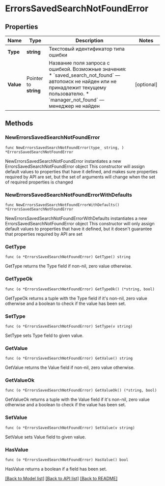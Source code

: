 # ErrorsSavedSearchNotFoundError

## Properties

Name | Type | Description | Notes
------------ | ------------- | ------------- | -------------
**Type** | **string** | Текстовый идентификатор типа ошибки | 
**Value** | Pointer to **string** | Название поля запроса с ошибкой. Возможные значения: * &#x60;saved_search_not_found&#x60; — автопоиск не найден или не принадлежит текущему пользователю. * &#x60;manager_not_found&#x60; — менеджер не найден  | [optional] 

## Methods

### NewErrorsSavedSearchNotFoundError

`func NewErrorsSavedSearchNotFoundError(type_ string, ) *ErrorsSavedSearchNotFoundError`

NewErrorsSavedSearchNotFoundError instantiates a new ErrorsSavedSearchNotFoundError object
This constructor will assign default values to properties that have it defined,
and makes sure properties required by API are set, but the set of arguments
will change when the set of required properties is changed

### NewErrorsSavedSearchNotFoundErrorWithDefaults

`func NewErrorsSavedSearchNotFoundErrorWithDefaults() *ErrorsSavedSearchNotFoundError`

NewErrorsSavedSearchNotFoundErrorWithDefaults instantiates a new ErrorsSavedSearchNotFoundError object
This constructor will only assign default values to properties that have it defined,
but it doesn't guarantee that properties required by API are set

### GetType

`func (o *ErrorsSavedSearchNotFoundError) GetType() string`

GetType returns the Type field if non-nil, zero value otherwise.

### GetTypeOk

`func (o *ErrorsSavedSearchNotFoundError) GetTypeOk() (*string, bool)`

GetTypeOk returns a tuple with the Type field if it's non-nil, zero value otherwise
and a boolean to check if the value has been set.

### SetType

`func (o *ErrorsSavedSearchNotFoundError) SetType(v string)`

SetType sets Type field to given value.


### GetValue

`func (o *ErrorsSavedSearchNotFoundError) GetValue() string`

GetValue returns the Value field if non-nil, zero value otherwise.

### GetValueOk

`func (o *ErrorsSavedSearchNotFoundError) GetValueOk() (*string, bool)`

GetValueOk returns a tuple with the Value field if it's non-nil, zero value otherwise
and a boolean to check if the value has been set.

### SetValue

`func (o *ErrorsSavedSearchNotFoundError) SetValue(v string)`

SetValue sets Value field to given value.

### HasValue

`func (o *ErrorsSavedSearchNotFoundError) HasValue() bool`

HasValue returns a boolean if a field has been set.


[[Back to Model list]](../README.md#documentation-for-models) [[Back to API list]](../README.md#documentation-for-api-endpoints) [[Back to README]](../README.md)


